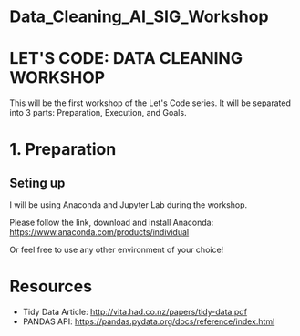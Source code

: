 # Data_Cleaning_AI_SIG_Workshop

# LET'S CODE: DATA CLEANING WORKSHOP 

This will be the first workshop of the Let's Code series. It will be separated into 3 parts: Preparation, Execution, and Goals.

# 1. Preparation

## Seting up 

I will be using Anaconda and Jupyter Lab during the workshop. 

Please follow the link, download and install Anaconda: https://www.anaconda.com/products/individual

Or feel free to use any other environment of your choice!

# Resources

- Tidy Data Article: http://vita.had.co.nz/papers/tidy-data.pdf
- PANDAS API: https://pandas.pydata.org/docs/reference/index.html
